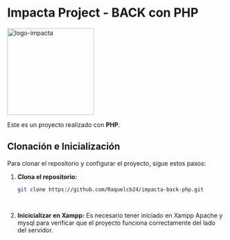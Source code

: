 # Impacta Project - BACK con PHP
<img src="https://github.com/user-attachments/assets/4172e5bd-8423-4d34-894f-685073423079" alt="logo-impacta" width="200" />

Este es un proyecto realizado con **PHP**.

## Clonación e Inicialización

Para clonar el repositorio y configurar el proyecto, sigue estos pasos:

1. **Clona el repositorio:**

   ```bash
   git clone https://github.com/Raquelcb24/impacta-back-php.git
   
 
   
2. **Inicicializar en Xampp:**
Es necesario tener iniciado en Xampp Apache y mysql para verificar que el proyecto funciona correctamente del lado del servidor.


 
  
